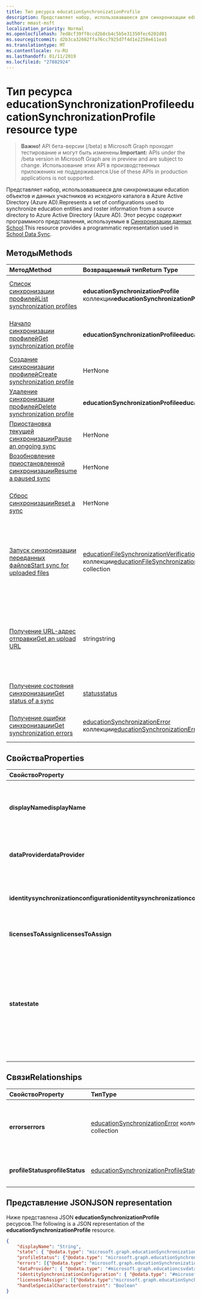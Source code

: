 ```yaml
---
title: Тип ресурса educationSynchronizationProfile
description: Представляет набор, использовавшееся для синхронизации education объектов и данных участников из исходного каталога в Azure Active Directory (Azure AD). Этот ресурс содержит программного представления, используемые в синхронизации данных School.
author: mmast-msft
localization_priority: Normal
ms.openlocfilehash: 7ed8cf39ff8ccd2b8cb4c5b5e31350fec6202d01
ms.sourcegitcommit: d2b3ca32602ffa76cc7925d7f4d1e2258e611ea5
ms.translationtype: MT
ms.contentlocale: ru-RU
ms.lasthandoff: 01/11/2019
ms.locfileid: "27882924"
---
```

# <a name="educationsynchronizationprofile-resource-type"></a><span data-ttu-id="18bfb-104">Тип ресурса educationSynchronizationProfile</span><span class="sxs-lookup"><span data-stu-id="18bfb-104">educationSynchronizationProfile resource type</span></span>

> <span data-ttu-id="18bfb-105">**Важно!** API бета-версии (/beta) в Microsoft Graph проходят тестирование и могут быть изменены.</span><span class="sxs-lookup"><span data-stu-id="18bfb-105">**Important:** APIs under the /beta version in Microsoft Graph are in preview and are subject to change.</span></span> <span data-ttu-id="18bfb-106">Использование этих API в производственных приложениях не поддерживается.</span><span class="sxs-lookup"><span data-stu-id="18bfb-106">Use of these APIs in production applications is not supported.</span></span>

<span data-ttu-id="18bfb-107">Представляет набор, использовавшееся для синхронизации education объектов и данных участников из исходного каталога в Azure Active Directory (Azure AD).</span><span class="sxs-lookup"><span data-stu-id="18bfb-107">Represents a set of configurations used to synchronize education entities and roster information from a source directory to Azure Active Directory (Azure AD).</span></span> <span data-ttu-id="18bfb-108">Этот ресурс содержит программного представления, используемые в [Синхронизации данных School](https://sds.microsoft.com).</span><span class="sxs-lookup"><span data-stu-id="18bfb-108">This resource provides a programmatic representation used in [School Data Sync](https://sds.microsoft.com).</span></span>

## <a name="methods"></a><span data-ttu-id="18bfb-109">Методы</span><span class="sxs-lookup"><span data-stu-id="18bfb-109">Methods</span></span>

| <span data-ttu-id="18bfb-110">Метод</span><span class="sxs-lookup"><span data-stu-id="18bfb-110">Method</span></span> | <span data-ttu-id="18bfb-111">Возвращаемый тип</span><span class="sxs-lookup"><span data-stu-id="18bfb-111">Return Type</span></span> | <span data-ttu-id="18bfb-112">Описание</span><span class="sxs-lookup"><span data-stu-id="18bfb-112">Description</span></span> |
|:-|:-|:-|
| [<span data-ttu-id="18bfb-113">Список синхронизации профилей</span><span class="sxs-lookup"><span data-stu-id="18bfb-113">List synchronization profiles</span></span>](../api/educationsynchronizationprofile-list.md) | <span data-ttu-id="18bfb-114">**educationSynchronizationProfile** коллекции</span><span class="sxs-lookup"><span data-stu-id="18bfb-114">**educationSynchronizationProfile** collection</span></span> | <span data-ttu-id="18bfb-115">Получение списка всех синхронизации профилей в клиента.</span><span class="sxs-lookup"><span data-stu-id="18bfb-115">Get a list of all the synchronization profiles in the tenant.</span></span> |
| [<span data-ttu-id="18bfb-116">Начало синхронизации профилей</span><span class="sxs-lookup"><span data-stu-id="18bfb-116">Get synchronization profile</span></span>](../api/educationsynchronizationprofile-get.md) | <span data-ttu-id="18bfb-117">**educationSynchronizationProfile**</span><span class="sxs-lookup"><span data-stu-id="18bfb-117">**educationSynchronizationProfile**</span></span> | <span data-ttu-id="18bfb-118">Получение определенного профиля, заданного идентификатора профилей.</span><span class="sxs-lookup"><span data-stu-id="18bfb-118">Retrieve a specific profile given the profile identifier.</span></span> |
| [<span data-ttu-id="18bfb-119">Создание синхронизации профилей</span><span class="sxs-lookup"><span data-stu-id="18bfb-119">Create synchronization profile</span></span>](../api/educationsynchronizationprofile-post.md) | <span data-ttu-id="18bfb-120">Нет</span><span class="sxs-lookup"><span data-stu-id="18bfb-120">None</span></span> | <span data-ttu-id="18bfb-121">Создание нового профиля синхронизации.</span><span class="sxs-lookup"><span data-stu-id="18bfb-121">Create a new synchronization profile.</span></span> |
| [<span data-ttu-id="18bfb-122">Удаление синхронизации профилей</span><span class="sxs-lookup"><span data-stu-id="18bfb-122">Delete synchronization profile</span></span>](../api/educationsynchronizationprofile-delete.md) | <span data-ttu-id="18bfb-123">**educationSynchronizationProfile**</span><span class="sxs-lookup"><span data-stu-id="18bfb-123">**educationSynchronizationProfile**</span></span> | <span data-ttu-id="18bfb-124">Удалите конфигурацию заданного профиля идентификатора.</span><span class="sxs-lookup"><span data-stu-id="18bfb-124">Delete a specific profile given the profile identifier.</span></span> |
| [<span data-ttu-id="18bfb-125">Приостановка текущей синхронизации</span><span class="sxs-lookup"><span data-stu-id="18bfb-125">Pause an ongoing sync</span></span>](../api/educationsynchronizationprofile-pause.md) | <span data-ttu-id="18bfb-126">Нет</span><span class="sxs-lookup"><span data-stu-id="18bfb-126">None</span></span> | <span data-ttu-id="18bfb-127">Приостановка текущей синхронизации.</span><span class="sxs-lookup"><span data-stu-id="18bfb-127">Pause an ongoing synchronization.</span></span> |
| [<span data-ttu-id="18bfb-128">Возобновление приостановленной синхронизации</span><span class="sxs-lookup"><span data-stu-id="18bfb-128">Resume a paused sync</span></span>](../api/educationsynchronizationprofile-resume.md) | <span data-ttu-id="18bfb-129">Нет</span><span class="sxs-lookup"><span data-stu-id="18bfb-129">None</span></span> | <span data-ttu-id="18bfb-130">Возобновление приостановленной синхронизации.</span><span class="sxs-lookup"><span data-stu-id="18bfb-130">Resume a paused synchronization.</span></span> |
| [<span data-ttu-id="18bfb-131">Сброс синхронизации</span><span class="sxs-lookup"><span data-stu-id="18bfb-131">Reset a sync</span></span>](../api/educationsynchronizationprofile-reset.md) | <span data-ttu-id="18bfb-132">Нет</span><span class="sxs-lookup"><span data-stu-id="18bfb-132">None</span></span> | <span data-ttu-id="18bfb-133">Сбросить состояние профиля и перезапустите синхронизации.</span><span class="sxs-lookup"><span data-stu-id="18bfb-133">Reset the state of the profile and restart synchronization.</span></span> |
| [<span data-ttu-id="18bfb-134">Запуск синхронизации переданных файлов</span><span class="sxs-lookup"><span data-stu-id="18bfb-134">Start sync for uploaded files</span></span>](../api/educationsynchronizationprofile-start.md) | <span data-ttu-id="18bfb-135">[educationFileSynchronizationVerificationMessage](educationfilesynchronizationverificationmessage.md) коллекции</span><span class="sxs-lookup"><span data-stu-id="18bfb-135">[educationFileSynchronizationVerificationMessage](educationfilesynchronizationverificationmessage.md) collection</span></span>| <span data-ttu-id="18bfb-136">Проверка загруженному исходных файлов и запуск синхронизации.</span><span class="sxs-lookup"><span data-stu-id="18bfb-136">Verify the uploaded source files and start synchronization.</span></span> <span data-ttu-id="18bfb-137">Применяется только в том случае, когда поставщик данных является [educationCsvDataProvider](educationcsvdataprovider.md).</span><span class="sxs-lookup"><span data-stu-id="18bfb-137">Applies only when the data provider is [educationCsvDataProvider](educationcsvdataprovider.md).</span></span> |
| [<span data-ttu-id="18bfb-138">Получение URL-адрес отправки</span><span class="sxs-lookup"><span data-stu-id="18bfb-138">Get an upload URL</span></span>](../api/educationsynchronizationprofile-uploadurl.md) | <span data-ttu-id="18bfb-139">string</span><span class="sxs-lookup"><span data-stu-id="18bfb-139">string</span></span> | <span data-ttu-id="18bfb-140">Возвращает кратковременного URL-адрес для отправки данных CSV-файлов.</span><span class="sxs-lookup"><span data-stu-id="18bfb-140">Return the short-lived URL to upload CSV data files.</span></span> <span data-ttu-id="18bfb-141">Применяется только в том случае, когда поставщик данных является [educationCsvDataProvider](educationcsvdataprovider.md).</span><span class="sxs-lookup"><span data-stu-id="18bfb-141">Applies only when the data provider is [educationCsvDataProvider](educationcsvdataprovider.md).</span></span> |
| [<span data-ttu-id="18bfb-142">Получение состояния синхронизации</span><span class="sxs-lookup"><span data-stu-id="18bfb-142">Get status of a sync</span></span>](../api/educationsynchronizationprofilestatus-get.md) | [<span data-ttu-id="18bfb-143">status</span><span class="sxs-lookup"><span data-stu-id="18bfb-143">status</span></span>](educationsynchronizationprofilestatus.md) | <span data-ttu-id="18bfb-144">Возвращает состояние определенного синхронизации профилей.</span><span class="sxs-lookup"><span data-stu-id="18bfb-144">Return the status of a specific synchronization profile.</span></span> |
| [<span data-ttu-id="18bfb-145">Получение ошибки синхронизации</span><span class="sxs-lookup"><span data-stu-id="18bfb-145">Get synchronization errors</span></span>](../api/educationsynchronizationerrors-get.md) | <span data-ttu-id="18bfb-146">[educationSynchronizationError](educationsynchronizationerror.md) коллекции</span><span class="sxs-lookup"><span data-stu-id="18bfb-146">[educationSynchronizationError](educationsynchronizationerror.md) collection</span></span>| <span data-ttu-id="18bfb-147">Получение всех ошибок, возникших в процессе синхронизации.</span><span class="sxs-lookup"><span data-stu-id="18bfb-147">Get all the errors generated during synchronization.</span></span> |

## <a name="properties"></a><span data-ttu-id="18bfb-148">Свойства</span><span class="sxs-lookup"><span data-stu-id="18bfb-148">Properties</span></span>

| <span data-ttu-id="18bfb-149">Свойство</span><span class="sxs-lookup"><span data-stu-id="18bfb-149">Property</span></span> | <span data-ttu-id="18bfb-150">Тип</span><span class="sxs-lookup"><span data-stu-id="18bfb-150">Type</span></span> | <span data-ttu-id="18bfb-151">Описание</span><span class="sxs-lookup"><span data-stu-id="18bfb-151">Description</span></span> |
|:-|:-|:-|
| <span data-ttu-id="18bfb-152">**displayName**</span><span class="sxs-lookup"><span data-stu-id="18bfb-152">**displayName**</span></span> | <span data-ttu-id="18bfb-153">строка</span><span class="sxs-lookup"><span data-stu-id="18bfb-153">string</span></span> |  <span data-ttu-id="18bfb-154">Имя профиля конфигурации синхронизации удостоверения.</span><span class="sxs-lookup"><span data-stu-id="18bfb-154">Name of the configuration profile for syncing identities.</span></span>         |
| <span data-ttu-id="18bfb-155">**dataProvider**</span><span class="sxs-lookup"><span data-stu-id="18bfb-155">**dataProvider**</span></span> | [<span data-ttu-id="18bfb-156">educationSynchronizationDataProvider</span><span class="sxs-lookup"><span data-stu-id="18bfb-156">educationSynchronizationDataProvider</span></span>](educationsynchronizationdataprovider.md) |  <span data-ttu-id="18bfb-157">Поставщик данных, используемый для профиля.</span><span class="sxs-lookup"><span data-stu-id="18bfb-157">The data provider used for the profile.</span></span>         |
| <span data-ttu-id="18bfb-158">**identitysynchronizationconfiguration**</span><span class="sxs-lookup"><span data-stu-id="18bfb-158">**identitysynchronizationconfiguration**</span></span> | [<span data-ttu-id="18bfb-159">educationIdentitySynchronizationConfiguration</span><span class="sxs-lookup"><span data-stu-id="18bfb-159">educationIdentitySynchronizationConfiguration</span></span>](educationidentitysynchronizationconfiguration.md) | <span data-ttu-id="18bfb-160">Конфигурация [создания](educationidentitycreationconfiguration.md) или [соответствия](educationidentitymatchingconfiguration.md) удостоверений.</span><span class="sxs-lookup"><span data-stu-id="18bfb-160">Identity [creation](educationidentitycreationconfiguration.md) or [matching](educationidentitymatchingconfiguration.md) configuration .</span></span>        |
| <span data-ttu-id="18bfb-161">**licensesToAssign**</span><span class="sxs-lookup"><span data-stu-id="18bfb-161">**licensesToAssign**</span></span> | <span data-ttu-id="18bfb-162">[educationSynchronizationLicenseAssignment](educationsynchronizationlicenseassignment.md) коллекции</span><span class="sxs-lookup"><span data-stu-id="18bfb-162">[educationSynchronizationLicenseAssignment](educationsynchronizationlicenseassignment.md) collection</span></span>|  <span data-ttu-id="18bfb-163">Настройка установки лицензии.</span><span class="sxs-lookup"><span data-stu-id="18bfb-163">License setup configuration.</span></span>        |
| <span data-ttu-id="18bfb-164">**state**</span><span class="sxs-lookup"><span data-stu-id="18bfb-164">**state**</span></span> | <span data-ttu-id="18bfb-165">строка</span><span class="sxs-lookup"><span data-stu-id="18bfb-165">string</span></span> |  <span data-ttu-id="18bfb-166">Состояние профиля.</span><span class="sxs-lookup"><span data-stu-id="18bfb-166">The state of the profile.</span></span> <span data-ttu-id="18bfb-167">Возможные значения: `provisioning`, `provisioned`, `provisioningFailed`, `deleting`, `deletionFailed`.</span><span class="sxs-lookup"><span data-stu-id="18bfb-167">Possible values are: `provisioning`, `provisioned`, `provisioningFailed`, `deleting`, `deletionFailed`.</span></span>          |

## <a name="relationships"></a><span data-ttu-id="18bfb-168">Связи</span><span class="sxs-lookup"><span data-stu-id="18bfb-168">Relationships</span></span>

| <span data-ttu-id="18bfb-169">Свойство</span><span class="sxs-lookup"><span data-stu-id="18bfb-169">Property</span></span> | <span data-ttu-id="18bfb-170">Тип</span><span class="sxs-lookup"><span data-stu-id="18bfb-170">Type</span></span> | <span data-ttu-id="18bfb-171">Описание</span><span class="sxs-lookup"><span data-stu-id="18bfb-171">Description</span></span> |
|:-|:-|:-|
| <span data-ttu-id="18bfb-172">**errors**</span><span class="sxs-lookup"><span data-stu-id="18bfb-172">**errors**</span></span> | <span data-ttu-id="18bfb-173">[educationSynchronizationError](educationsynchronizationerror.md) коллекции</span><span class="sxs-lookup"><span data-stu-id="18bfb-173">[educationSynchronizationError](educationsynchronizationerror.md) collection</span></span>| <span data-ttu-id="18bfb-174">Все ошибки, связанные с этой синхронизации профилей.</span><span class="sxs-lookup"><span data-stu-id="18bfb-174">All errors associated with this synchronization profile.</span></span> |
| <span data-ttu-id="18bfb-175">**profileStatus**</span><span class="sxs-lookup"><span data-stu-id="18bfb-175">**profileStatus**</span></span> | [<span data-ttu-id="18bfb-176">educationSynchronizationProfileStatus</span><span class="sxs-lookup"><span data-stu-id="18bfb-176">educationSynchronizationProfileStatus</span></span>](educationsynchronizationprofilestatus.md) | <span data-ttu-id="18bfb-177">Состояние синхронизации.</span><span class="sxs-lookup"><span data-stu-id="18bfb-177">The synchronization status.</span></span> |

## <a name="json-representation"></a><span data-ttu-id="18bfb-178">Представление JSON</span><span class="sxs-lookup"><span data-stu-id="18bfb-178">JSON representation</span></span>
<span data-ttu-id="18bfb-179">Ниже представлена JSON **educationSynchronizationProfile** ресурсов.</span><span class="sxs-lookup"><span data-stu-id="18bfb-179">The following is a JSON representation of the **educationSynchronizationProfile** resource.</span></span>

<!-- {
  "blockType": "resource",
  "optionalProperties": [

  ],
  "@odata.type": "#microsoft.graph.educationSynchronizationProfile"
}-->

```json
{
    "displayName": "String",
    "state": { "@odata.type": "microsoft.graph.educationSynchronizationProfileState" },
    "profileStatus": {"@odata.type": "microsoft.graph.educationSynchronizationProfileStatus"},
    "errors": [{"@odata.type": "microsoft.graph.educationSynchronizationProfileStatus" }],
    "dataProvider": { "@odata.type": "#microsoft.graph.educationcsvdataprovider" },
    "identitySynchronizationConfiguration": { "@odata.type": "#microsoft.graph.educationIdentitySynchronizationConfiguration" },
    "licensesToAssign": [{"@odata.type":"microsoft.graph.educationSynchronizationLicenseAssignment"}],
    "handleSpecialCharacterConstraint": "Boolean"
}
```
